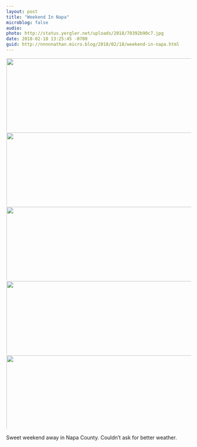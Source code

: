 ```yaml
---
layout: post
title: "Weekend In Napa"
microblog: false
audio: 
photo: http://status.yergler.net/uploads/2018/70392b90c7.jpg
date: 2018-02-18 13:25:45 -0700
guid: http://nnnnnathan.micro.blog/2018/02/18/weekend-in-napa.html
---
```




<img src="http://status.yergler.net/uploads/2018/f5d0fb4d0b.jpg" width="600" height="600" style="max-height: 200px; width: auto; padding: 1px;" /><img src="http://status.yergler.net/uploads/2018/dd8b370932.jpg" width="600" height="600" style="max-height: 200px; width: auto; padding: 1px;" /><img src="http://status.yergler.net/uploads/2018/1ad9959e95.jpg" width="600" height="600" style="max-height: 200px; width: auto; padding: 1px;" /><img src="http://status.yergler.net/uploads/2018/e27109812d.jpg" width="600" height="600" style="max-height: 200px; width: auto; padding: 1px;" /><img src="http://status.yergler.net/uploads/2018/70392b90c7.jpg" width="600" height="600" style="max-height: 200px; width: auto; padding: 1px;" />

Sweet weekend away in Napa County. Couldn’t ask for better weather. 




